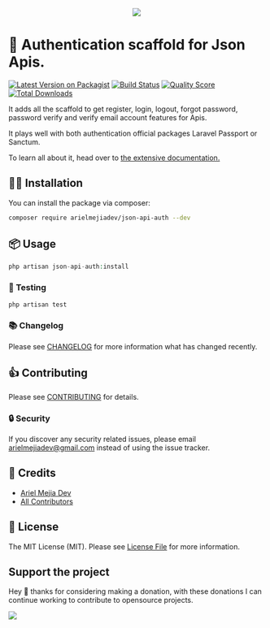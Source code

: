 <p align="center"><img src="https://banners.beyondco.de/Json%20Api%20Auth.png?theme=light&packageManager=composer+require&packageName=arielmejiadev%2Fjson-api-auth&pattern=bubbles&style=style_1&description=Authentication+scaffold+for+Json+Apis&md=1&showWatermark=0&fontSize=125px&images=https%3A%2F%2Flaravel.com%2Fimg%2Flogomark.min.svg"></p>

# 🔐 Authentication scaffold for Json Apis.

[![Latest Version on Packagist](https://img.shields.io/packagist/v/arielmejiadev/json-api-auth.svg?style=flat-square)](https://packagist.org/packages/arielmejiadev/json-api-auth)
[![Build Status](https://img.shields.io/travis/arielmejiadev/json-api-auth/master.svg?style=flat-square)](https://travis-ci.org/arielmejiadev/json-api-auth)
[![Quality Score](https://img.shields.io/scrutinizer/g/arielmejiadev/json-api-auth.svg?style=flat-square)](https://scrutinizer-ci.com/g/arielmejiadev/json-api-auth)
[![Total Downloads](https://img.shields.io/packagist/dt/arielmejiadev/json-api-auth.svg?style=flat-square)](https://packagist.org/packages/arielmejiadev/json-api-auth)

It adds all the scaffold to get register, login, logout, forgot password, password verify and verify email account features for Apis. 

It plays well with both authentication official packages Laravel Passport or Sanctum.

To learn all about it, head over to <a href="https://json-api-auth.netlify.app/" target="_blank"> the extensive documentation.</a>

## 👨‍💻 Installation

You can install the package via composer:

```bash
composer require arielmejiadev/json-api-auth --dev
```

## 📦 Usage

``` php
php artisan json-api-auth:install
```

### 🔬 Testing

``` bash
php artisan test
```

### 📚 Changelog

Please see [CHANGELOG](CHANGELOG.md) for more information what has changed recently.

## 👍 Contributing

Please see [CONTRIBUTING](CONTRIBUTING.md) for details.

### 🔒 Security

If you discover any security related issues, please email arielmejiadev@gmail.com instead of using the issue tracker.

## 💎 Credits

- [Ariel Mejia Dev](https://github.com/arielmejiadev)
- [All Contributors](../../contributors)

## 📓 License

The MIT License (MIT). Please see [License File](LICENSE.md) for more information.

## Support the project

Hey 👋 thanks for considering making a donation, with these donations I can continue working to contribute to opensource projects.

<a href="https://www.buymeacoffee.com/arielmejiadev">
    <img src="https://img.buymeacoffee.com/button-api/?text=Buy me a coffee&emoji=&slug=arielmejiadev&button_colour=FF5F5F&font_colour=ffffff&font_family=Cookie&outline_colour=000000&coffee_colour=FFDD00">
</a>
